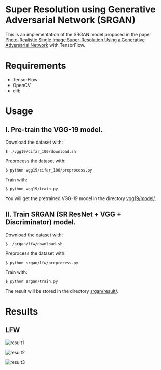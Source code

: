 # Super Resolution using Generative Adversarial Network (SRGAN)

This is an implementation of the SRGAN model proposed in the paper
[Photo-Realistic Single Image Super-Resolution Using a Generative Adversarial Network](https://arxiv.org/abs/1609.04802)
with TensorFlow.

# Requirements

- TensorFlow
- OpenCV
- dilb

# Usage

## I. Pre-train the VGG-19 model.

Download the dataset with:

```
$ ./vgg19/cifar_100/download.sh
```

Preprocess the dataset with:

```
$ python vgg19/cifar_100/preprocess.py
```

Train with:

```
$ python vgg19/train.py
```

You will get the pretrained VGG-19 model in the directory [vgg19/model/](vgg19/model/).


## II. Train SRGAN (SR ResNet + VGG + Discriminator) model.

Download the dataset with:

```
$ ./srgan/lfw/download.sh
```

Preprocess the dataset with:

```
$ python srgan/lfw/preprocess.py
```

Train with:

```
$ python srgan/train.py
```

The result will be stored in the directory [srgan/result/](srgan/result/).


# Results

## LFW

![result1](sample/1.jpg)

![result2](sample/2.jpg)

![result3](sample/3.jpg)
